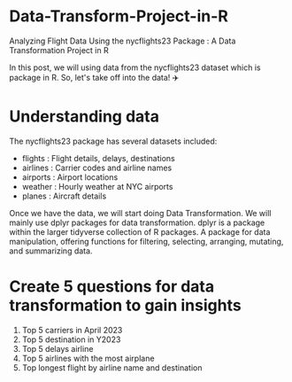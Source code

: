 # Data-Transform-Project-in-R
Analyzing Flight Data Using the nycflights23 Package : A Data Transformation Project in R

In this post, we will using data from the nycflights23 dataset which is package in R. So, let's take off into the data! ✈️
# Understanding data
The nycflights23 package has several datasets included:
- flights : Flight details, delays, destinations
- airlines : Carrier codes and airline names
- airports : Airport locations
- weather : Hourly weather at NYC airports
- planes : Aircraft details

Once we have the data, we will start doing Data Transformation. We will mainly use dplyr packages for data transformation.
dplyr is a package within the larger tidyverse collection of R packages. A package for data manipulation, offering functions for filtering, selecting, arranging, mutating, and summarizing data.

# Create 5 questions for data transformation to gain insights 
1. Top 5 carriers in April 2023
2. Top 5 destination in Y2023
3. Top 5 delays airline
4. Top 5 airlines with the most airplane
5. Top longest flight by airline name and destination

